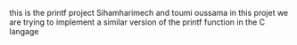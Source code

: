 this is the printf project
Sihamharimech and toumi oussama
in this projet we are trying to implement a similar version of the printf function in the C langage
